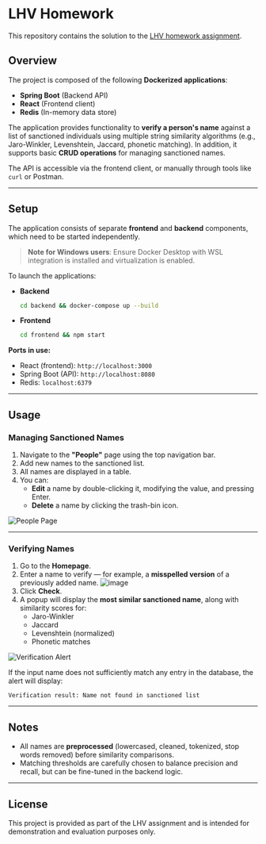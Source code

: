 # LHV Homework

This repository contains the solution to the [LHV homework assignment](lhv-aml.pdf).

## Overview

The project is composed of the following **Dockerized applications**:
- **Spring Boot** (Backend API)
- **React** (Frontend client)
- **Redis** (In-memory data store)

The application provides functionality to **verify a person's name** against a list of sanctioned individuals using multiple string similarity algorithms (e.g., Jaro-Winkler, Levenshtein, Jaccard, phonetic matching). In addition, it supports basic **CRUD operations** for managing sanctioned names.

The API is accessible via the frontend client, or manually through tools like `curl` or Postman.

---

## Setup

The application consists of separate **frontend** and **backend** components, which need to be started independently.

> **Note for Windows users**: Ensure Docker Desktop with WSL integration is installed and virtualization is enabled.

To launch the applications:

- **Backend**
  ```bash
  cd backend && docker-compose up --build
  ```

- **Frontend**
  ```bash
  cd frontend && npm start
  ```

**Ports in use:**
- React (frontend): `http://localhost:3000`
- Spring Boot (API): `http://localhost:8080`
- Redis: `localhost:6379`

---

## Usage

### Managing Sanctioned Names

1. Navigate to the **"People"** page using the top navigation bar.
2. Add new names to the sanctioned list.
3. All names are displayed in a table.
4. You can:
   - **Edit** a name by double-clicking it, modifying the value, and pressing Enter.
   - **Delete** a name by clicking the trash-bin icon.

![People Page](https://github.com/user-attachments/assets/1ff6ecac-229f-470b-86e5-184340494e21)

---

### Verifying Names

1. Go to the **Homepage**.
2. Enter a name to verify — for example, a **misspelled version** of a previously added name. ![image](https://github.com/user-attachments/assets/fad9dc21-adf1-483b-a009-0b9f19ca9c50)
4. Click **Check**.
5. A popup will display the **most similar sanctioned name**, along with similarity scores for:
   - Jaro-Winkler
   - Jaccard
   - Levenshtein (normalized)
   - Phonetic matches

![Verification Alert](https://github.com/user-attachments/assets/e847bde4-b5fc-4b00-a91c-4c553c0ab91d)

If the input name does not sufficiently match any entry in the database, the alert will display:

```
Verification result: Name not found in sanctioned list
```

---

## Notes

- All names are **preprocessed** (lowercased, cleaned, tokenized, stop words removed) before similarity comparisons.
- Matching thresholds are carefully chosen to balance precision and recall, but can be fine-tuned in the backend logic.

---

## License

This project is provided as part of the LHV assignment and is intended for demonstration and evaluation purposes only.
